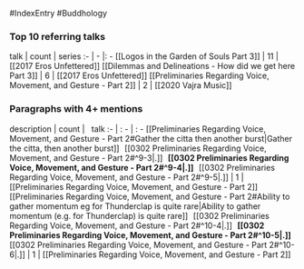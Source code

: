 #IndexEntry #Buddhology

### Top 10 referring talks
talk | count | series
:- | - |: -
[[Logos in the Garden of Souls Part 3]] | 11 | [[2017 Eros Unfettered]]
[[Dilemmas and Delineations - How did we get here Part 3]] | 6 | [[2017 Eros Unfettered]]
[[Preliminaries Regarding Voice, Movement, and Gesture - Part 2]] | 2 | [[2020 Vajra Music]]

### Paragraphs with 4+ mentions
description | count | &nbsp;&nbsp;talk
:- | : - | : -
[[Preliminaries Regarding Voice, Movement, and Gesture - Part 2#Gather the citta then another burst\|Gather the citta, then another burst]] &nbsp;&nbsp;[[0302 Preliminaries Regarding Voice, Movement, and Gesture - Part 2#^9-3\|.]] &nbsp; **[[0302 Preliminaries Regarding Voice, Movement, and Gesture - Part 2#^9-4\|.]]** &nbsp; [[0302 Preliminaries Regarding Voice, Movement, and Gesture - Part 2#^9-5\|.]] | 1 | [[Preliminaries Regarding Voice, Movement, and Gesture - Part 2]]
[[Preliminaries Regarding Voice, Movement, and Gesture - Part 2#Ability to gather momentum eg for Thunderclap is quite rare\|Ability to gather momentum (e.g. for Thunderclap) is quite rare]] &nbsp;&nbsp;[[0302 Preliminaries Regarding Voice, Movement, and Gesture - Part 2#^10-4\|.]] &nbsp; **[[0302 Preliminaries Regarding Voice, Movement, and Gesture - Part 2#^10-5\|.]]** &nbsp; [[0302 Preliminaries Regarding Voice, Movement, and Gesture - Part 2#^10-6\|.]] | 1 | [[Preliminaries Regarding Voice, Movement, and Gesture - Part 2]]

